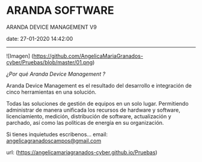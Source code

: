 
# ARANDA SOFTWARE 

ARANDA DEVICE MANAGEMENT V9

date: 27-01-2020 14:42:00


---

![Imagen] (https://github.com/AngelicaMariaGranados-cyber/Pruebas/blob/master/01.png)
 


*¿Por qué Aranda Device Management ?*

Aranda Device Management es el resultado del desarrollo e integración de cinco herramientas en una solución. 

Todas las soluciones de gestión de equipos en un solo lugar. Permitiendo administrar de manera unificada los recursos de hardware y
software, licenciamiento, medición, distribución de software,
actualización y parchado, así como las políticas de energía en su
organización.

Si tienes inquietudes escribenos...
email: angelicagranadoscampos@gmail.com


url: (https://angelicamariagranados-cyber.github.io/Pruebas)



